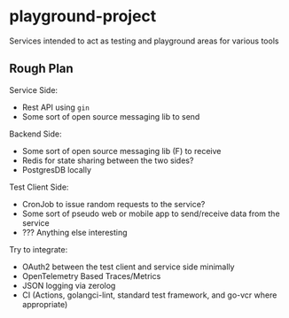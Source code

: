 # playground-project
Services intended to act as testing and playground areas for various tools

## Rough Plan

Service Side:
- Rest API using `gin`
- Some sort of open source messaging lib to send

Backend Side:
- Some sort of open source messaging lib (F) to receive
- Redis for state sharing between the two sides?
- PostgresDB locally

Test Client Side:
- CronJob to issue random requests to the service?
- Some sort of pseudo web or mobile app to send/receive data from the service
- ??? Anything else interesting

Try to integrate:
- OAuth2 between the test client and service side minimally
- OpenTelemetry Based Traces/Metrics
- JSON logging via zerolog
- CI (Actions, golangci-lint, standard test framework, and go-vcr where appropriate)